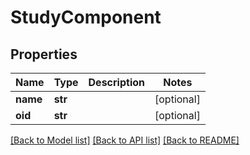 # StudyComponent

## Properties
Name | Type | Description | Notes
------------ | ------------- | ------------- | -------------
**name** | **str** |  | [optional] 
**oid** | **str** |  | [optional] 

[[Back to Model list]](../README.md#documentation-for-models) [[Back to API list]](../README.md#documentation-for-api-endpoints) [[Back to README]](../README.md)


